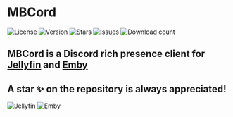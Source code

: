# MBCord

![License](https://badgen.net/github/license/oonqt/MBCord) ![Version](https://badgen.net/github/release/oonqt/MBCord) ![Stars](https://badgen.net/github/stars/oonqt/MBCord) ![Issues](https://badgen.net/github/open-issues/oonqt/MBCord) ![Download count](https://badgen.net/github/assets-dl/oonqt/MBCord) 

## MBCord is a Discord rich presence client for [Jellyfin](https://jellyfin.org) and [Emby](https://emby.media/)

## A star ✨ on the repository is always appreciated!

![Jellyfin](https://i.memester.xyz/u/l1d.png)
![Emby](https://i.memester.xyz/u/9pn.png)
